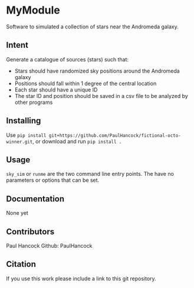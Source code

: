 # MyModule
Software to simulated a collection of stars near the Andromeda galaxy.

## Intent
Generate a catalogue of sources (stars) such that:
- Stars should have randomized sky positions around the Andromeda galaxy
- Positions should fall within 1 degree of the central location
- Each star should have a unique ID
- The star ID and position should be saved in a csv file to be analyzed by other programs

## Installing
Use `pip install git+https://github.com/PaulHancock/fictional-octo-winner.git`, or download and run `pip install .`

## Usage
`sky_sim` or `runme` are the two command line entry points.
The have no parameters or options that can be set.

## Documentation
None yet

## Contributors
Paul Hancock Github: PaulHancock

## Citation
If you use this work please include a link to this git repository.
